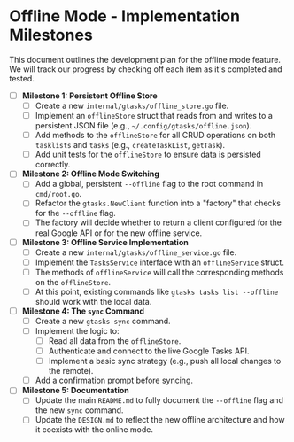 # Offline Mode - Implementation Milestones

This document outlines the development plan for the offline mode feature. We will track our progress by checking off each item as it's completed and tested.

- [ ] **Milestone 1: Persistent Offline Store**
  - [ ] Create a new `internal/gtasks/offline_store.go` file.
  - [ ] Implement an `offlineStore` struct that reads from and writes to a persistent JSON file (e.g., `~/.config/gtasks/offline.json`).
  - [ ] Add methods to the `offlineStore` for all CRUD operations on both `tasklists` and `tasks` (e.g., `createTaskList`, `getTask`).
  - [ ] Add unit tests for the `offlineStore` to ensure data is persisted correctly.

- [ ] **Milestone 2: Offline Mode Switching**
  - [ ] Add a global, persistent `--offline` flag to the root command in `cmd/root.go`.
  - [ ] Refactor the `gtasks.NewClient` function into a "factory" that checks for the `--offline` flag.
  - [ ] The factory will decide whether to return a client configured for the real Google API or for the new offline service.

- [ ] **Milestone 3: Offline Service Implementation**
  - [ ] Create a new `internal/gtasks/offline_service.go` file.
  - [ ] Implement the `TasksService` interface with an `offlineService` struct.
  - [ ] The methods of `offlineService` will call the corresponding methods on the `offlineStore`.
  - [ ] At this point, existing commands like `gtasks tasks list --offline` should work with the local data.

- [ ] **Milestone 4: The `sync` Command**
  - [ ] Create a new `gtasks sync` command.
  - [ ] Implement the logic to:
    - [ ] Read all data from the `offlineStore`.
    - [ ] Authenticate and connect to the live Google Tasks API.
    - [ ] Implement a basic sync strategy (e.g., push all local changes to the remote).
  - [ ] Add a confirmation prompt before syncing.

- [ ] **Milestone 5: Documentation**
  - [ ] Update the main `README.md` to fully document the `--offline` flag and the new `sync` command.
  - [ ] Update the `DESIGN.md` to reflect the new offline architecture and how it coexists with the online mode.
